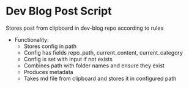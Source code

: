 # Dev Blog Post Script

Stores post from clipboard in dev-blog repo according to rules

- Functionality:
  - Stores config in path
  - Config has fields repo_path, current_content, current_category
  - Config is set with input if not exists
  - Combines path with folder names and ensure they exist
  - Produces metadata
  - Takes md file from clipboard and stores it in configured path
